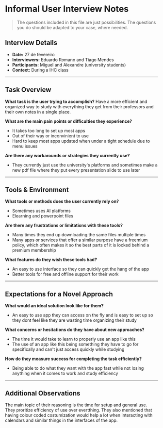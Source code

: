 # Informal User Interview Notes 

> 	The questions included in this file are just possibilities. The questions you do should be adapted to your case, where needed.

## Interview Details 
- **Date:** 27 de fevereiro
- **Interviewers:** Eduardo Romano and Tiago Mendes
- **Participants:** Miguel and Alexandre (university students)
- **Context:** During a IHC class
- --- 
## Task Overview 

 **What task is the user trying to accomplish?** 
  Have a more efficient and organized way to study with everything they get from their professors and their own notes in a single place. 

**What are the main pain points or difficulties they experience?** 
- It takes too long to set up most apps
- Out of their way or inconvinient to use
- Hard to keep most apps updated when under a tight schedule due to menu issues

**Are there any workarounds or strategies they currently use?** 
- They currently just use the university's platforms and sometimes make a new pdf file where they put every presentation slide to use later

---- 
## Tools & Environment 
**What tools or methods does the user currently rely on?** 
- Sometimes uses AI platforms
- Elearning and powerpoint files

**Are there any frustrations or limitations with these tools?** 
- Many times they end up downloading the same files multiple times
- Many apps or services that offer a similar purpose have a freemium policy, which often makes it so the best parts of it is locked behind a premium membership

**What features do they wish these tools had?** 
- An easy to use interface so they can quickly get the hang of the app
- Better tools for free and offline support for their work
--- 
## Expectations for a Novel Approach 

**What would an ideal solution look like for them?** 
- An easy to use app they can access on the fly and is easy to set up so they dont feel like they are wasting time organizing their study

**What concerns or hesitations do they have about new approaches?** 
- The time it would take to learn to properly use an app like this
- The use of an app like this being something they have to go for specifically and can't just access quickly while studying

**How do they measure success for completing the task efficiently?** 
- Being able to do what they want with the app fast while not losing anything when it comes to work and study efficiency

--- 
## Additional Observations 
The main topic of their reasoning is the time for setup and general use. They proritize efficiency of use over evertthing. They also mentioned that having colour coded costumization would help a lot when interacting with calendars and similar things in the interfaces of the app.